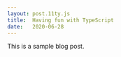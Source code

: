 ```yaml
---
layout: post.11ty.js
title:  Having fun with TypeScript
date:   2020-06-28
---
```


This is a sample blog post.

